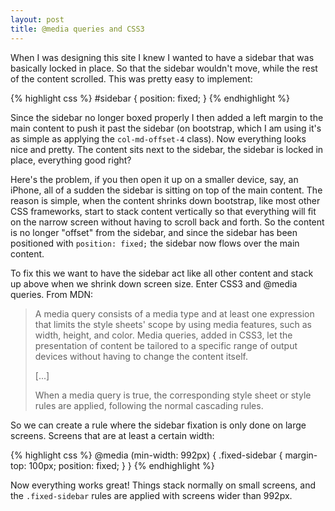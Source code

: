 ```yaml
---
layout: post
title: @media queries and CSS3
---
```


When I was designing this site I knew I wanted to have a sidebar that was basically locked in place. So that the sidebar wouldn't move, while the rest of the content scrolled. This was pretty easy to implement:

{% highlight css %}
#sidebar {
	position: fixed;
}
{% endhighlight %}

Since the sidebar no longer boxed properly I then added a left margin to the main content to push it past the sidebar (on bootstrap, which I am using it's as simple as applying the `col-md-offset-4` class). Now everything looks nice and pretty. The content sits next to the sidebar, the sidebar is locked in place, everything good right?

Here's the problem, if you then open it up on a smaller device, say, an iPhone, all of a sudden the sidebar is sitting on top of the main content. The reason is simple, when the content shrinks down bootstrap, like most other CSS frameworks, start to stack content vertically so that everything will fit on the narrow screen without having to scroll back and forth. So the content is no longer "offset" from the sidebar, and since the sidebar has been positioned with `position: fixed;` the sidebar now flows over the main content.

To fix this we want to have the sidebar act like all other content and stack up above when we shrink down screen size. Enter CSS3 and @media queries. From MDN:

>A media query consists of a media type and at least one expression that limits the style sheets' scope by using media features, such as width, height, and color. Media queries, added in CSS3, let the presentation of content be tailored to a specific range of output devices without having to change the content itself.
>
>[...]
>
>When a media query is true, the corresponding style sheet or style rules are applied, following the normal cascading rules.

So we can create a rule where the sidebar fixation is only done on large screens. Screens that are at least a certain width:

{% highlight css %}
@media (min-width: 992px) {
  .fixed-sidebar {
    margin-top: 100px;
    position: fixed;
  }
}
{% endhighlight %}

Now everything works great! Things stack normally on small screens, and the `.fixed-sidebar` rules are applied with screens wider than 992px.